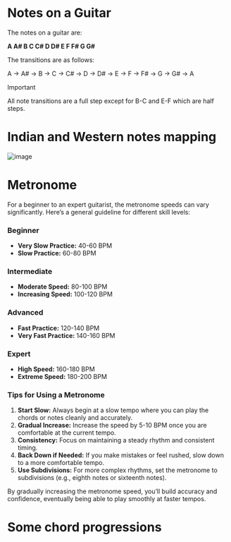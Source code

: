 # Notes on a Guitar

The notes on a guitar are:

**A A# B C C# D D# E F F# G G#**

The transitions are as follows:

A -> A# -> B -> C -> C# -> D -> D# -> E -> F -> F# -> G -> G# -> A

>[!IMPORTANT]
> All note transitions are a full step except for B-C and E-F which are half steps.

# Indian and Western notes mapping

![image](https://github.com/SCK22/guitar/assets/19945546/9e8359ee-7045-4de3-ab31-1b1126d502a9)

# Metronome
For a beginner to an expert guitarist, the metronome speeds can vary significantly. Here’s a general guideline for different skill levels:

### Beginner
- **Very Slow Practice:** 40-60 BPM
- **Slow Practice:** 60-80 BPM

### Intermediate
- **Moderate Speed:** 80-100 BPM
- **Increasing Speed:** 100-120 BPM

### Advanced
- **Fast Practice:** 120-140 BPM
- **Very Fast Practice:** 140-160 BPM

### Expert
- **High Speed:** 160-180 BPM
- **Extreme Speed:** 180-200 BPM

### Tips for Using a Metronome
1. **Start Slow:** Always begin at a slow tempo where you can play the chords or notes cleanly and accurately.
2. **Gradual Increase:** Increase the speed by 5-10 BPM once you are comfortable at the current tempo.
3. **Consistency:** Focus on maintaining a steady rhythm and consistent timing.
4. **Back Down if Needed:** If you make mistakes or feel rushed, slow down to a more comfortable tempo.
5. **Use Subdivisions:** For more complex rhythms, set the metronome to subdivisions (e.g., eighth notes or sixteenth notes).

By gradually increasing the metronome speed, you’ll build accuracy and confidence, eventually being able to play smoothly at faster tempos.

# Some chord progressions


